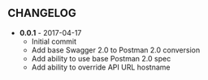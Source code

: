 CHANGELOG
---------
- **0.0.1** - 2017-04-17
  - Initial commit
  - Add base Swagger 2.0 to Postman 2.0 conversion
  - Add ability to use base Postman 2.0 spec
  - Add ability to override API URL hostname
